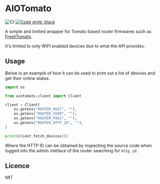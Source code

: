 # AIOTomato

![CI](https://github.com/inverse/python-aiotomato/workflows/CI/badge.svg)
[![Code style: black](https://img.shields.io/badge/code%20style-black-000000.svg)](https://github.com/psf/black)

A simple and limited wrapper for Tomato based router firmwares such as [FreshTomato][0].

It's limited to only WIFI enabled devices due to what the API provides.

## Usage

Below is an example of how it can be used to print out a list of devices and get their online status.

```python
import os

from aiotomato.client import Client

client = Client(
    os.getenv("ROUTER_HOST", ""),
    os.getenv("ROUTER_USER", ""),
    os.getenv("ROUTER_PASS", ""),
    os.getenv("ROUTER_HTTP_ID", ""),
)

print(client.fetch_devices())
```

Where the HTTP ID can be obtained by inspecting the source code when logged into the admin inteface of the router searching for `http_id`.

## Licence

MIT

[0]: https://freshtomato.org/
